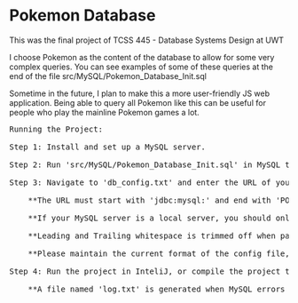 <h1>Pokemon Database</h1>
<p>This was the final project of TCSS 445 - Database Systems Design at UWT</p>
<p>I choose Pokemon as the content of the database to allow for some very complex queries. You can see examples of some of these queries at the end of the file src/MySQL/Pokemon_Database_Init.sql</p>
<p>Sometime in the future, I plan to make this a more user-friendly JS web application. Being able to query all Pokemon like this can be useful for people who play the mainline Pokemon games a lot.</p>

<pre>
Running the Project:

Step 1: Install and set up a MySQL server.

Step 2: Run 'src/MySQL/Pokemon_Database_Init.sql' in MySQL to initialize the database.

Step 3: Navigate to 'db_config.txt' and enter the URL of your MySQL server, and the Username and Password of a user on that server.

	**The URL must start with 'jdbc:mysql:' and end with 'POKEMON_DB'**

	**If your MySQL server is a local server, you should only need to change the localhost port of the existing URL**

	**Leading and Trailing whitespace is trimmed off when parsing the file, if there is whitespace at the beginning or end of your username or password, it will not properly parse**

	**Please maintain the current format of the config file, the ':=' sequence is used when parsing to see where the URL/Username/Password begins**

Step 4: Run the project in InteliJ, or compile the project to a jar file in InteliJ

	**A file named 'log.txt' is generated when MySQL errors occur. If the application is acting strange, check to see if that file was generated**
 </pre>
